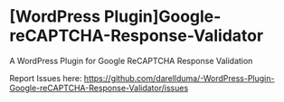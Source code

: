 # [WordPress Plugin]Google-reCAPTCHA-Response-Validator
A WordPress Plugin for Google ReCAPTCHA Response Validation

Report Issues here: https://github.com/darellduma/-WordPress-Plugin-Google-reCAPTCHA-Response-Validator/issues
